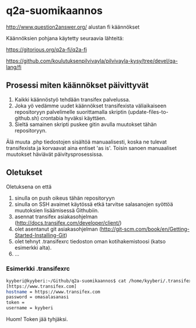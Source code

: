 q2a-suomikaannos
================

http://www.question2answer.org/ alustan fi käännökset

Käännöksien pohjana käytetty seuraavia lähteitä:

https://gitorious.org/q2a-fi/q2a-fi

https://github.com/koulutuksenpilvivayla/pilvivayla-kysy/tree/devel/qa-lang/fi

## Prosessi miten käännökset päivittyvät

1. Kaikki käännöstyö tehdään transifex palvelussa. 
2. Joka yö vedämme uudet käännökset transifexista väliaikaiseen repositoryyn palvelimelle suorittamalla skriptin (update-files-to-github.sh) crontabia hyväksi käyttäen. 
3. Sieltä samainen skripti puskee gitin avulla muutokset tähän repositoryyn. 

Älä muuta .php tiedostojen sisältöä manuaalisesti, koska ne tulevat transifexista ja korvaavat aina entiset 'as is'. Toisin sanoen manuaaliset muutokset häviävät päivitysprosessissa. 

## Oletukset
Oletuksena on että 

1. sinulla on push oikeus tähän repositoryyn
2. sinulla on SSH avaimet käytössä etkä tarvitse salasanojen syöttöä muutoksien lisäämisessä Githubiin.
3. asennat transifex asiakasohjelman (http://docs.transifex.com/developer/client/)
4. olet asentanut git asiakasohjelman (http://git-scm.com/book/en/Getting-Started-Installing-Git)
5. olet tehnyt .transifexrc tiedoston oman kotihakemistoosi (katso esimerkki alta). 
6. ...

### Esimerkki .transifexrc
```bash
kyyberi@kyyberi:~/Github/q2a-suomikaannos$ cat /home/kyyberi/.transifexrc 
[https://www.transifex.com]
hostname = https://www.transifex.com
password = omasalasanasi
token = 
username = kyyberi
```
Huom! Token jää tyhjäksi. 
